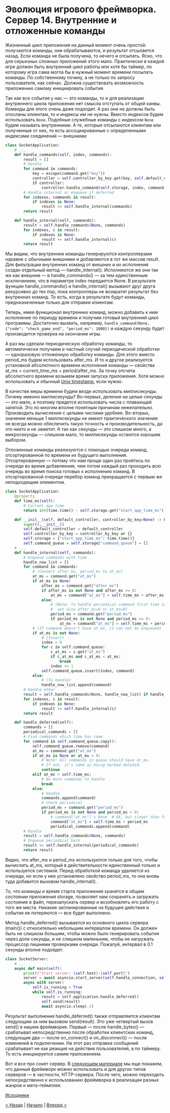 # Эволюция игрового фреймворка. Сервер 14. Внутренние и отложенные команды

Жизненный цикл приложения на данный момент очень простой: получаются команды, они обрабатываются, и результат отсылается назад. Если команда не была получена, то нечего и отсылать. Ясно, что для серьезных сложных приложений этого мало. Практически в каждой игре должен быть внутренний цикл работы или хотя бы таймер, по которому игра сама могла бы в нужный момент времени посылать команды. По собственному почину, а не только по запросу пользователя, как сейчас. Должна существовать возможность приложению самому инициировать события.

Так как все события у нас — это команды, то и для реализации внутреннего цикла приложения нет смысла отступать от общей канвы. Команды для этого очень даже подходят. А раз они не должны быть отосланы клиентам, то и индексы им не нужны. Вместо индексов будем использовать `None`. Подобные служебные команды с индексом `None` будем называть внутренними. А те, которые отсылаются клиентам или полученные от них, то есть ассоциированные с определенными индексами соединений — внешними:

```python
class SocketApplication:
	# ...
    def handle_commands(self, index, commands):
        result = []
        # Handle
        for command in commands:
            key = escape(command.get("key"))
            controller = self.controller_by_key.get(key, self.default_controller)
            if controller:
                controller.handle_command(self.storage, index, command, result)
        # Handle internal or enqueue if deferred
        for indexes, commands in result:
            if indexes is None:
                result += self.handle_internal(commands)
        return result

    def handle_internal(self, commands):
        result = self.handle_commands(None, commands)
        for indexes, c in result:
            if indexes is None:
                result += self.handle_internal(c)
        return result
```

Мы видим, что внутренние команды генерируются контроллерами наравне с обычными внешними и добавляются в тот же массив result. Для фильтрации внутренних команд от внешних и их исполнения создан отдельный метод — handle_internal(). Исполняются же они так же как внешние — в handle_commands() — за тем единственным исключением, что в параметре index передается None. В результате функции handle_commands() и handle_internal() вызывают друг друга рекурсивно до тех пор, пока контроллеры не возвратят результат без внутренних команд. То есть, когда в результате будут команды, предназначенные только для отправки клиентам.

Теперь, имея функционал внутренних команд, можно добавить к ним исполнение по периоду времени и получим готовый внутренний цикл программы. Достаточно вызвать, например, `handle_command(None, {"code": "check_game_end", "period_ms": 1000})` и каждую секунду будет производится проверка на окончание игры.

А раз мы сделали периодическую обработку команды, то автоматически получаем и частный случай периодической обработки — одноразовую отложенную обработку команды. Для этого вместо period_ms будем использовать after_ms. И то и другое реализуется установкой абсолютного времени исполнения команды — свойства at_ms = current_time_ms + period/after_ms. За точку отсчета абсолютного времени возьмем время запуска приложения. Хотя можно использовать и обычный [Unix timestamp](https://ru.wikipedia.org/wiki/Unix-%D0%B2%D1%80%D0%B5%D0%BC%D1%8F), если нужно.

В качестве меры времени будем везде использовать миллисекунды. Почему именно миллисекунды? Во-первых, деление на целые секунды — это мало, а поэтому придется использовать числа с плавающей запятой. Это по многим вполне понятным причинам нежелательно. Производить вычисления с целыми числами удобнее. Во-вторых, значения меньше 1 миллисекунды не имеют практического значения: не всегда можно обеспечить такую точность и производительность, да это никто и не заметит. А так как секунды — это слишком много, а микросекунды — слишком мало, то миллисекунды остаются хорошим выбором.

Отложенные команды реализуются с помощью очереди команд, отсортированной по времени их будущего выполнения. Отсортированную — потому что нам проще один раз пройтись по очереди во время добавляения, чем потом каждый раз проходить всю очередь во время поиска готовых к исполнению команд. В отсортированной очереди перебор команд прекращается с первым же неподходящим элементом.

```python
class SocketApplication:
    @property
    def time_ms(self):
        # Current app time
        return int(time.time() - self.storage.get("start_app_time_ms") * 1000)

    def __init__(self, default_controller, controller_by_key=None) -> None:
        super().__init__()
        self.default_controller = default_controller
        self.controller_by_key = controller_by_key or {}
        self.storage = {"start_app_time_ms": time.time()}
        self.command_queue = self.storage["command_queue"] = []
	# ...
    def handle_internal(self, commands):
        # Enqueue commands with time
        handle_now_list = []
        for command in commands:
            # (Convert after_ms, period_ms to at_ms)
            at_ms = command.get("at_ms")
            if at_ms is None:
                after_ms = command.get("after_ms")
                if after_ms is not None and after_ms >= 0:
                    at_ms = command["at_ms"] = self.time_ms + after_ms
                else:
                    # (Note: To handle periodical command first time immediately,
                    #  set also after_ms=0 or at_ms=0)
                    period_ms = command.get("period_ms")
                    if period_ms is not None and period_ms >= 0:
                        at_ms = command["at_ms"] = self.time_ms + period_ms
            # (If command doesn't have at_ms, it can not be enqueued)
            if at_ms is not None:
                # (Insert)
                index = 0
                for c in self.command_queue:
                    c_at_ms = c.get("at_ms")
                    if c_at_ms and c_at_ms < at_ms:
                        break
                    index += 1
                self.command_queue.insert(index, command)
            else:
                # (To handle)
                handle_now_list.append(command)
        # Handle other
        result = self.handle_commands(None, handle_now_list) if handle_now_list else []
        for indexes, c in result:
            if indexes is None:
                result += self.handle_internal(c)
        return result

    def handle_deferred(self):
        commands = []
        periodical_commands = []
        # Find commands which time has come
        for command in self.command_queue.copy():
            self.command_queue.remove(command)
            at_ms = command.get("at_ms")
            if at_ms is None or at_ms < 0:
                # Note: All commands in queue should have at_ms.
                # If not, it's same as being marked deleted.
                continue
            elif at_ms > self.time_ms:
                # No more commands to handle
                break
            else:
                # Handle
                commands.append(command)
                # Check periodical
                period_ms = command.get("period_ms")
                if period_ms is not None and period_ms > 0:
                    # command["at_ms"] = None  # Ok, but slower than following
                    command["at_ms"] = self.time_ms + period_ms
                    periodical_commands.append(command)
        # Handle
        result = self.handle_commands(None, commands)
        # Enqueue periodical back
        result += self.handle_internal(periodical_commands)
        return result
```

Видно, что after_ms и period_ms используются только для того, чтобы вычислить at_ms, который в действительности единственный только и используется системой. Перед обработкой команда удаляется из очереди, но если у нее установлено свойство period_ms, то она вновь туда добавится вызовом handle_internal().

То, что команды и время старта приложения хранятся в общем состоянии приложения storage, позволяет нам сохранять и загружать состояние в файл, перезапускать сервер и возобновлять его работу с того же места. Никакие запланированные на будущее действия и события не потеряются — все будет выполнено.

Метод handle_deferred() вызывается из основного цикла сервера (main()) с относительно небольшим интервалом времени. Он должен быть не слишком большим, чтобы можно было генерировать события через доли секунды, и не слишком маленьким, чтобы не нагружать процессор лишними проверками очереди. Пожалуй, интервал в 0.1 секунды вполне подойдет.

```python
class SocketServer:
	# ...
    async def main(self):
        print(f"Start server: {self.host}:{self.port}")
        server = await asyncio.start_server(self.handle_connection, self.host, self.port)
        async with server:
			self.is_running = True
			while self.is_running:
				result = self.application.handle_deferred()
				self.send(result)
				await asyncio.sleep(.1)
```

Результат выполнения handle_deferred() также отправляется клиентам следующим за ним вызовом send(result). Это уже четвертый вызов send() в нашем фреймворке. Первый — после handle_bytes() — срабатывал непосредственно после обработки клиентских команд, следующие два — после on_connect() и on_disconnect() — после изменений в подключении. На этот раз отправка сообщений срабатывает не как реакция на действия пользователей, а по таймеру. То есть инициируется самим приложением.

Вот и все про сокет сервер. В [следующем материале](02_server_15.md) мы еще покажем, что данный фреймворк можно использовать и для других типов серверов — в частности, HTTP-сервера. После чего, можно переходить непосредственно к использованию фреймворка в реализации разных жанров и мета-геймплея.

[Исходники](https://gitlab.com/markelov-alex/hx-py-framework-evolution/-/tree/main/f_models/server_socket/v6/)

[< Назад](02_server_13.md)  |  [Начало](00_intro_01.md)  |  [Вперед >](02_server_15.md)
